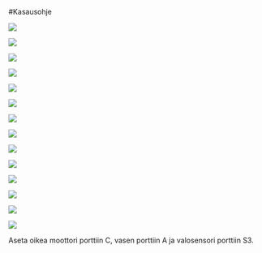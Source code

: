 #Kasausohje

![](http://www.cs.helsinki.fi/u/antthaap/joulurobo/kokoaminen_1.jpg)

![](http://www.cs.helsinki.fi/u/antthaap/joulurobo/kokoaminen_2.jpg)

![](http://www.cs.helsinki.fi/u/antthaap/joulurobo/kokoaminen_3.jpg)

![](http://www.cs.helsinki.fi/u/antthaap/joulurobo/kokoaminen_4.jpg)

![](http://www.cs.helsinki.fi/u/antthaap/joulurobo/kokoaminen_5.jpg)

![](http://www.cs.helsinki.fi/u/antthaap/joulurobo/kokoaminen_6.jpg)

![](http://www.cs.helsinki.fi/u/antthaap/joulurobo/kokoaminen_7.jpg)

![](http://www.cs.helsinki.fi/u/antthaap/joulurobo/kokoaminen_8.jpg)

![](http://www.cs.helsinki.fi/u/antthaap/joulurobo/kokoaminen_9.jpg)

![](http://www.cs.helsinki.fi/u/antthaap/joulurobo/kokoaminen_10.jpg)

![](http://www.cs.helsinki.fi/u/antthaap/joulurobo/kokoaminen_11.jpg)

![](http://www.cs.helsinki.fi/u/antthaap/joulurobo/kokoaminen_12.jpg)

![](http://www.cs.helsinki.fi/u/antthaap/joulurobo/kokoaminen_13.jpg)

![](http://www.cs.helsinki.fi/u/antthaap/joulurobo/kokoaminen_14.jpg)

Aseta oikea moottori porttiin C, vasen porttiin A ja valosensori porttiin S3.
